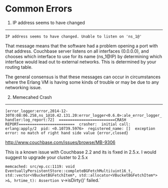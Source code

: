 Common Errors
==============

1. IP address seems to have changed
----------
`IP address seems to have changed. Unable to listen on 'ns_1@'`

That message means that the software had a problem opening a port with that address. Couchbase server listens on all interfaces (0.0.0.0), and chooses which interface to use for its name (ns_1@IP) by determining which interface would lead out to external networks. This is determined by your routing table.

The general consensus is that these messages can occur in circumstances where the Erlang VM is having some kinds of trouble or may be due to any networking issue.


2. Memecahed Crash
---------

 `[error_logger:error,2014-12-30T0:08:06.258,ns_1@10.42.131.20:error_logger<0.6.0>:ale_error_logger_handler:log_report:72] 
=========================CRASH REPORT========================= 
crasher: 
initial call: erlang:apply/2 
pid: <0.10739.5976> 
registered_name: [] 
exception error: no match of right hand side value {error,closed} `



http://www.couchbase.com/issues/browse/MB-9306

This is a known issue with Couchbase 2.2 and its is fixed in 2.5.x. I would suggest to upgrade your cluster to 2.5.x

`memcached: src/ep.cc:1119: void EventuallyPersistentStore::completeBGFetchMulti(uint16_t, std::vector<VBucketBGFetchItem*, std::allocator<VBucketBGFetchItem*> >&, hrtime_t): Assertion `v->isDirty()' failed.`
